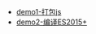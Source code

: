 * [demo1-打包js](https://github.com/liujie1990/Blog/issues/6)
* [demo2-编译ES2015+](https://github.com/liujie1990/Blog/issues/6)
